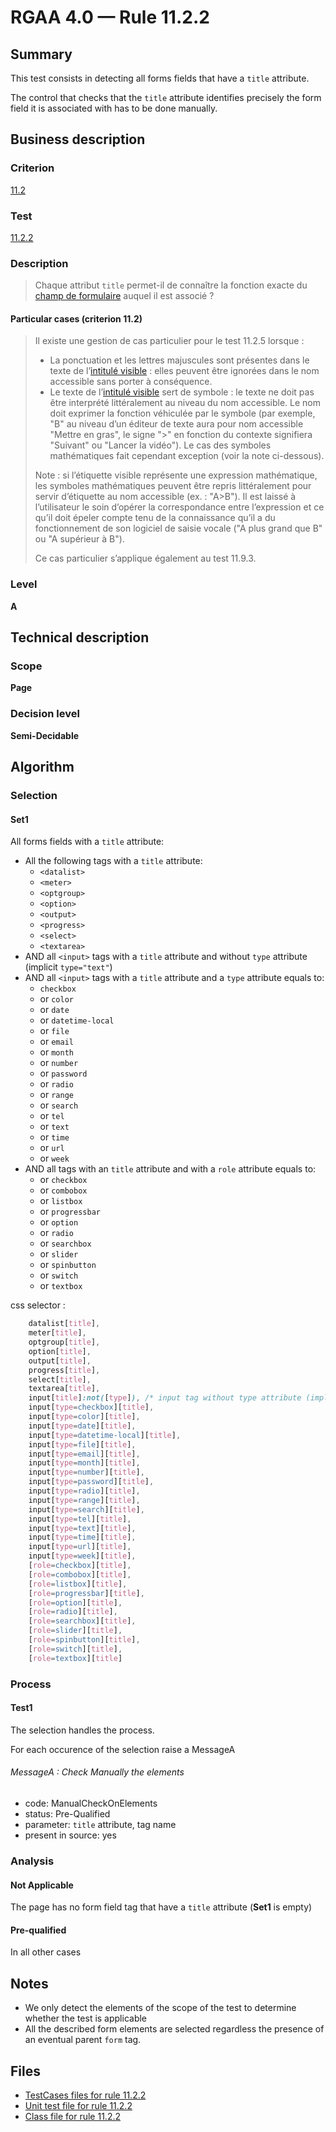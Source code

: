 # RGAA 4.0 — Rule 11.2.2

## Summary

This test consists in detecting all forms fields that have a `title` attribute.

The control that checks that the `title` attribute identifies precisely 
the form field it is associated with has to be done manually.

## Business description

### Criterion

[11.2](https://www.numerique.gouv.fr/publications/rgaa-accessibilite/methode/criteres/#crit-11-2)

### Test

[11.2.2](https://www.numerique.gouv.fr/publications/rgaa-accessibilite/methode/criteres/#test-11-2-2)

### Description

> Chaque attribut `title` permet-il de connaître la fonction exacte du [champ de formulaire](https://www.numerique.gouv.fr/publications/rgaa-accessibilite/methode/glossaire/#champ-de-saisie-de-formulaire) auquel il est associé ?

#### Particular cases (criterion 11.2)

> Il existe une gestion de cas particulier pour le test 11.2.5 lorsque :
> 
> * La ponctuation et les lettres majuscules sont présentes dans le texte de l’[intitulé visible](https://www.numerique.gouv.fr/publications/rgaa-accessibilite/methode/glossaire/#intitule-visible) : elles peuvent être ignorées dans le nom accessible sans porter à conséquence.
> * Le texte de l’[intitulé visible](https://www.numerique.gouv.fr/publications/rgaa-accessibilite/methode/glossaire/#intitule-visible) sert de symbole : le texte ne doit pas être interprété littéralement au niveau du nom accessible. Le nom doit exprimer la fonction véhiculée par le symbole (par exemple, "B" au niveau d’un éditeur de texte aura pour nom accessible "Mettre en gras", le signe ">" en fonction du contexte signifiera "Suivant" ou "Lancer la vidéo"). Le cas des symboles mathématiques fait cependant exception (voir la note ci-dessous).
> 
> Note : si l’étiquette visible représente une expression mathématique, les symboles mathématiques peuvent être repris littéralement pour servir d’étiquette au nom accessible (ex. : "A>B"). Il est laissé à l’utilisateur le soin d’opérer la correspondance entre l’expression et ce qu’il doit épeler compte tenu de la connaissance qu’il a du fonctionnement de son logiciel de saisie vocale ("A plus grand que B" ou "A supérieur à B").
> 
> Ce cas particulier s’applique également au test 11.9.3.

### Level

**A**


## Technical description

### Scope

**Page**

### Decision level

**Semi-Decidable**


## Algorithm

### Selection

#### Set1

All forms fields with a `title` attribute:

- All the following tags with a `title` attribute:
  - `<datalist>`
  - `<meter>`
  - `<optgroup>`
  - `<option>`
  - `<output>`
  - `<progress>`
  - `<select>`
  - `<textarea>`
- AND all  `<input>` tags with a `title` attribute
  and  without `type` attribute  (implicit `type="text"`)
- AND all `<input>` tags with a `title` attribute 
  and a `type` attribute equals to:
    - `checkbox`
    - or `color`
    - or `date`
    - or `datetime-local`
    - or `file`
    - or `email`
    - or `month`
    - or `number`
    - or `password`
    - or `radio`
    - or `range`
    - or `search`
    - or `tel`
    - or `text`
    - or `time`
    - or `url`
    - or `week`
- AND all tags with an `title` attribute
  and with a `role` attribute equals to:
    - or `checkbox`
    - or `combobox`
    - or `listbox`
    - or `progressbar`
    - or `option`
    - or `radio`
    - or `searchbox`
    - or `slider`
    - or `spinbutton`
    - or `switch`
    - or `textbox`
    
css selector :
```css
    datalist[title],
    meter[title],
    optgroup[title],
    option[title],
    output[title],
    progress[title],
    select[title],
    textarea[title],
    input[title]:not([type]), /* input tag without type attribute (implicit type="text") */
    input[type=checkbox][title],
    input[type=color][title],
    input[type=date][title],
    input[type=datetime-local][title],
    input[type=file][title],
    input[type=email][title],
    input[type=month][title],
    input[type=number][title],
    input[type=password][title],
    input[type=radio][title],
    input[type=range][title],
    input[type=search][title],
    input[type=tel][title],
    input[type=text][title],
    input[type=time][title],
    input[type=url][title],
    input[type=week][title],
    [role=checkbox][title],
    [role=combobox][title],
    [role=listbox][title],
    [role=progressbar][title],
    [role=option][title],
    [role=radio][title],
    [role=searchbox][title],
    [role=slider][title],
    [role=spinbutton][title],
    [role=switch][title],
    [role=textbox][title]
```

### Process

#### Test1

The selection handles the process.

For each occurence of the selection raise a MessageA

###### MessageA : Check Manually the elements

- code: ManualCheckOnElements
- status: Pre-Qualified
- parameter: `title` attribute, tag name
- present in source: yes

### Analysis

#### Not Applicable

The page has no form field tag that have a `title` attribute (**Set1** is empty)

#### Pre-qualified

In all other cases

## Notes

- We only detect the elements of the scope of the test to determine whether the test is applicable
- All the described form elements are selected regardless the presence of an eventual parent `form` tag. 

## Files

- [TestCases files for rule 11.2.2](https://gitlab.com/asqatasun/Asqatasun/-/tree/v5/rules/rules-rgaa4.0/src/test/resources/testcases/rgaa40/Rgaa40Rule110202/)
- [Unit test file for rule 11.2.2](https://gitlab.com/asqatasun/Asqatasun/-/blob/v5/rules/rules-rgaa4.0/src/test/java/org/asqatasun/rules/rgaa40/Rgaa40Rule110202Test.java)
- [Class file for rule 11.2.2](https://gitlab.com/asqatasun/Asqatasun/-/blob/v5/rules/rules-rgaa4.0/src/main/java/org/asqatasun/rules/rgaa40/Rgaa40Rule110202.java)
